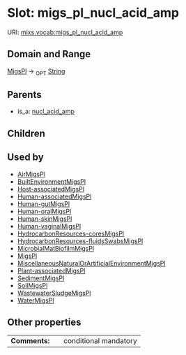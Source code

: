 
# Slot: migs_pl_nucl_acid_amp




URI: [mixs.vocab:migs_pl_nucl_acid_amp](https://w3id.org/mixs/vocab/migs_pl_nucl_acid_amp)


## Domain and Range

[MigsPl](MigsPl.md) ->  <sub>OPT</sub> [String](types/String.md)

## Parents

 *  is_a: [nucl_acid_amp](nucl_acid_amp.md)

## Children


## Used by

 * [AirMigsPl](AirMigsPl.md)
 * [BuiltEnvironmentMigsPl](BuiltEnvironmentMigsPl.md)
 * [Host-associatedMigsPl](Host-associatedMigsPl.md)
 * [Human-associatedMigsPl](Human-associatedMigsPl.md)
 * [Human-gutMigsPl](Human-gutMigsPl.md)
 * [Human-oralMigsPl](Human-oralMigsPl.md)
 * [Human-skinMigsPl](Human-skinMigsPl.md)
 * [Human-vaginalMigsPl](Human-vaginalMigsPl.md)
 * [HydrocarbonResources-coresMigsPl](HydrocarbonResources-coresMigsPl.md)
 * [HydrocarbonResources-fluidsSwabsMigsPl](HydrocarbonResources-fluidsSwabsMigsPl.md)
 * [MicrobialMatBiofilmMigsPl](MicrobialMatBiofilmMigsPl.md)
 * [MigsPl](MigsPl.md)
 * [MiscellaneousNaturalOrArtificialEnvironmentMigsPl](MiscellaneousNaturalOrArtificialEnvironmentMigsPl.md)
 * [Plant-associatedMigsPl](Plant-associatedMigsPl.md)
 * [SedimentMigsPl](SedimentMigsPl.md)
 * [SoilMigsPl](SoilMigsPl.md)
 * [WastewaterSludgeMigsPl](WastewaterSludgeMigsPl.md)
 * [WaterMigsPl](WaterMigsPl.md)

## Other properties

|  |  |  |
| --- | --- | --- |
| **Comments:** | | conditional mandatory |


